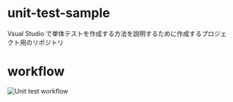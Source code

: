 # unit-test-sample
Vsual Studio で単体テストを作成する方法を説明するために作成するプロジェクト用のリポジトリ

# workflow
![Unit test workflow](https://github.com/ruesugi/unit-test-sample/actions/workflows/ci.yml/badge.svg)
